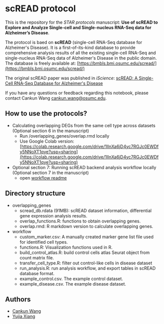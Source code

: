 # scREAD protocol


This is the repository for the *STAR protocols* manuscript: **Use of scREAD to Explore and Analyze Single-cell and Single-nucleus RNA-Seq data for Alzheimer’s Disease**. 

The protocol is baed on **scREAD** (single-cell RNA-Seq database for Alzheimer's Disease). It is a first-of-its-kind database to provide comprehensive analysis results of all the existing single-cell RNA-Seq and single-nucleus RNA-Seq data of Alzheimer's Disease in the public domain. The database is freely available at: [https://bmbls.bmi.osumc.edu/scread/](https://bmbls.bmi.osumc.edu/scread/)

The original scREAD paper was published in *iScience*: [scREAD: A Single-Cell RNA-Seq Database for Alzheimer's Disease](https://www.sciencedirect.com/science/article/pii/S2589004220309664)

If you have any questions or feedback regarding this notebook, please contact Cankun Wang <cankun.wang@osumc.edu>.

## How to use the protocols?

- Calculating overlapping DEGs from the same cell type across datasets (Optional section 6 in the manuscript)
  - Run /overlapping_genes/overlap.rmd locally
  - Use Google Colab version: [https://colab.research.google.com/drive/1lInXa6jD4yc7RGJc0EWDfy5NNoXT1qye?usp=sharing](https://colab.research.google.com/drive/1lInXa6jD4yc7RGJc0EWDfy5NNoXT1qye?usp=sharing) 
- Optional section 7: Running scREAD backend analysis workflow locally (Optional section 7 in the manuscript)
  - open [workflow readme](https://github.com/OSU-BMBL/scread-protocol/tree/master/workflow)

## Directory structure

- overlapping_genes
  - scread_db.rdata (91MB): scREAD dataset information, differential gene expression analysis results. 
  - overlap_functions.R: functions to obtain overlapping genes.
  - overlap.rmd: R markdown version to calculate overlapping genes.
- workflow
  - custom_marker.csv: A manually created marker gene list file used for identified cell types.
  - functions.R: Visualization functions used in R.
  - build_control_atlas.R: build control cells atlas Seurat object from count matrix file.
  - transfer_cell_type.R: filter out control-like cells in disease dataset
  - run_analysis.R: run analysis workflow, and export tables in scREAD database format.
  - example_control.csv. The example control dataset.
  - example_disease.csv. The example disease dataset.

## Authors

- [Cankun Wang](https://github.com/Wang-Cankun)
- [Yujia Xiang](https://github.com/Candlelight-XYJ)

